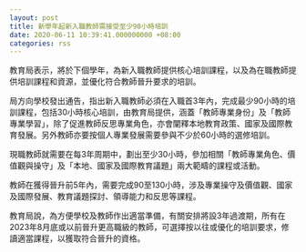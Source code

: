 ```yaml
---
layout: post
title: 新學年起新入職教師需接受至少90小時培訓
date: 2020-06-11 10:39:41.000000000 +08:00
categories: rss
---
```


教育局表示，將於下個學年，為新入職教師提供核心培訓課程，以及為在職教師提供培訓課程和資源，並優化符合教師晉升要求的培訓。

局方向學校發出通告，指出新入職教師必須在入職首3年內，完成最少90小時的培訓課程，包括30小時核心培訓，由教育局提供，涵蓋「教師專業身份」及「教師專業學習」，除了促進教師反思專業角色，亦會闡釋本地教育政策、國家及國際教育發展。另外教師亦要按個人專業發展需要參與不少於60小時的選修培訓。

現職教師就需要在每3年周期中，劃出至少30小時，參加相關「教師專業角色、價值觀與操守」及「本地、國家及國際教育議題」兩大範疇的課程或活動。

教師在獲得晉升前5年內，需要完成90至130小時，涉及專業操守及價值觀、國家及國際發展、教育議題探討、領導能力和反思等課程。

教育局說，為方便學校及教師作出適當準備，有關安排將設3年過渡期，所有在2023年8月底或以前晉升更高職級的教師，可選擇按以往或優化的培訓要求，修讀適當課程，以獲取符合晉升的資格。
